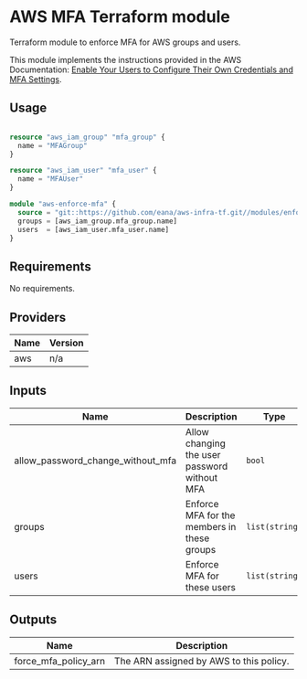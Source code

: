 # AWS MFA Terraform module

Terraform module to enforce MFA for AWS groups and users.

This module implements the instructions provided in the AWS Documentation:
[Enable Your Users to Configure Their Own Credentials and MFA
Settings](https://docs.aws.amazon.com/IAM/latest/UserGuide/tutorial_users-self-manage-mfa-and-creds.html).

## Usage

```tf

resource "aws_iam_group" "mfa_group" {
  name = "MFAGroup"
}

resource "aws_iam_user" "mfa_user" {
  name = "MFAUser"
}

module "aws-enforce-mfa" {
  source = "git::https://github.com/eana/aws-infra-tf.git//modules/enforce-mfa"
  groups = [aws_iam_group.mfa_group.name]
  users  = [aws_iam_user.mfa_user.name]
}
```
<!-- BEGINNING OF PRE-COMMIT-TERRAFORM DOCS HOOK -->
## Requirements

No requirements.

## Providers

| Name | Version |
|------|---------|
| aws | n/a |

## Inputs

| Name | Description | Type | Default | Required |
|------|-------------|------|---------|:--------:|
| allow\_password\_change\_without\_mfa | Allow changing the user password without MFA | `bool` | `false` | no |
| groups | Enforce MFA for the members in these groups | `list(string)` | `[]` | no |
| users | Enforce MFA for these users | `list(string)` | `[]` | no |

## Outputs

| Name | Description |
|------|-------------|
| force\_mfa\_policy\_arn | The ARN assigned by AWS to this policy. |

<!-- END OF PRE-COMMIT-TERRAFORM DOCS HOOK -->
